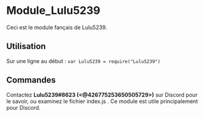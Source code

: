 # Module_Lulu5239
Ceci est le module fançais de Lulu5239.

## Utilisation
Sur une ligne au début : `var Lulu5239 = require("Lulu5239")`

## Commandes
Contactez **Lulu5239#8623 (<@426775253650505729>)** sur Discord pour le savoir, ou examinez le fichier index.js .
Ce module est utile principalement pour Discord.
